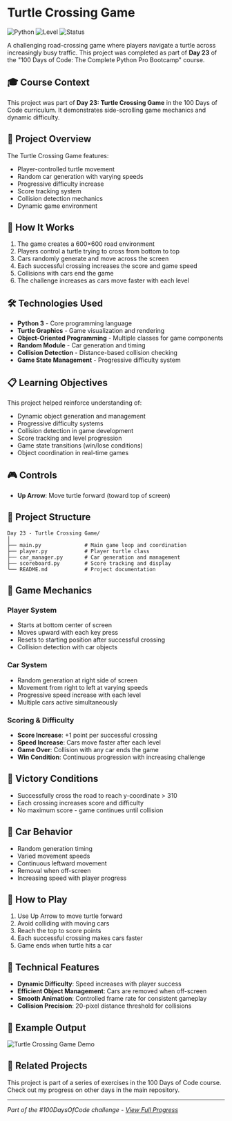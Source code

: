 # Turtle Crossing Game

![Python](https://img.shields.io/badge/Python-3-blue?style=for-the-badge)
![Level](https://img.shields.io/badge/Level-Intermediate-yellow?style=for-the-badge)
![Status](https://img.shields.io/badge/Status-Complete-brightgreen?style=for-the-badge)

A challenging road-crossing game where players navigate a turtle across increasingly busy traffic. This project was completed as part of **Day 23** of the "100 Days of Code: The Complete Python Pro Bootcamp" course.

## 🎓 Course Context

This project was part of **Day 23: Turtle Crossing Game** in the 100 Days of Code curriculum. It demonstrates side-scrolling game mechanics and dynamic difficulty.

## 🎯 Project Overview

The Turtle Crossing Game features:
- Player-controlled turtle movement
- Random car generation with varying speeds
- Progressive difficulty increase
- Score tracking system
- Collision detection mechanics
- Dynamic game environment

## 🚀 How It Works

1. The game creates a 600×600 road environment
2. Players control a turtle trying to cross from bottom to top
3. Cars randomly generate and move across the screen
4. Each successful crossing increases the score and game speed
5. Collisions with cars end the game
6. The challenge increases as cars move faster with each level

## 🛠️ Technologies Used

- **Python 3** - Core programming language
- **Turtle Graphics** - Game visualization and rendering
- **Object-Oriented Programming** - Multiple classes for game components
- **Random Module** - Car generation and timing
- **Collision Detection** - Distance-based collision checking
- **Game State Management** - Progressive difficulty system

## 📋 Learning Objectives

This project helped reinforce understanding of:
- Dynamic object generation and management
- Progressive difficulty systems
- Collision detection in game development
- Score tracking and level progression
- Game state transitions (win/lose conditions)
- Object coordination in real-time games

## 🎮 Controls

- **Up Arrow**: Move turtle forward (toward top of screen)

## 📁 Project Structure

```
Day 23 - Turtle Crossing Game/
│
├── main.py              # Main game loop and coordination
├── player.py            # Player turtle class
├── car_manager.py       # Car generation and management
├── scoreboard.py        # Score tracking and display
└── README.md            # Project documentation
```

## 🎯 Game Mechanics

### Player System
- Starts at bottom center of screen
- Moves upward with each key press
- Resets to starting position after successful crossing
- Collision detection with car objects

### Car System
- Random generation at right side of screen
- Movement from right to left at varying speeds
- Progressive speed increase with each level
- Multiple cars active simultaneously

### Scoring & Difficulty
- **Score Increase**: +1 point per successful crossing
- **Speed Increase**: Cars move faster after each level
- **Game Over**: Collision with any car ends the game
- **Win Condition**: Continuous progression with increasing challenge

## 🏁 Victory Conditions

- Successfully cross the road to reach y-coordinate > 310
- Each crossing increases score and difficulty
- No maximum score - game continues until collision

## 🚗 Car Behavior

- Random generation timing
- Varied movement speeds
- Continuous leftward movement
- Removal when off-screen
- Increasing speed with player progress

## 🎯 How to Play

1. Use Up Arrow to move turtle forward
2. Avoid colliding with moving cars
3. Reach the top to score points
4. Each successful crossing makes cars faster
5. Game ends when turtle hits a car

## 🔧 Technical Features

- **Dynamic Difficulty**: Speed increases with player success
- **Efficient Object Management**: Cars are removed when off-screen
- **Smooth Animation**: Controlled frame rate for consistent gameplay
- **Collision Precision**: 20-pixel distance threshold for collisions

## 📝 Example Output
![Turtle Crossing Game Demo](https://github.com/user-attachments/assets/dff041b3-a934-4607-b26b-732b3e01ddb1)

## 🔄 Related Projects

This project is part of a series of exercises in the 100 Days of Code course. Check out my progress on other days in the main repository.

---

*Part of the #100DaysOfCode challenge - [View Full Progress](https://github.com/evncosta/100-Days-of-Code)*
